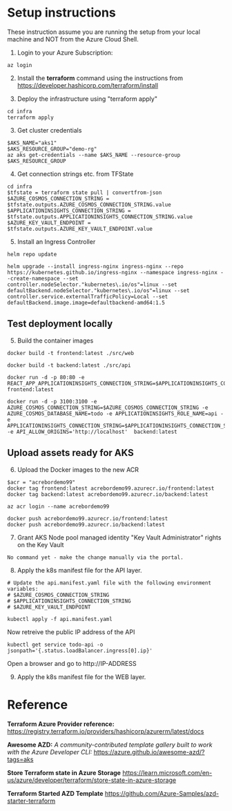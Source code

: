 # Setup instructions
These instruction assume you are running the setup from your local machine and NOT from the Azure Cloud Shell.

1. Login to your Azure Subscription:
```
az login
```

2. Install the **terraform** command using the instructions from https://developer.hashicorp.com/terraform/install

3. Deploy the infrastructure using "terraform apply"
```
cd infra
terraform apply
```

3. Get cluster credentials
```
$AKS_NAME="aks1"
$AKS_RESOURCE_GROUP="demo-rg"
az aks get-credentials --name $AKS_NAME --resource-group $AKS_RESOURCE_GROUP
```

4. Get connection strings etc. from TFState
```
cd infra
$tfstate = terraform state pull | convertfrom-json
$AZURE_COSMOS_CONNECTION_STRING = $tfstate.outputs.AZURE_COSMOS_CONNECTION_STRING.value
$APPLICATIONINSIGHTS_CONNECTION_STRING = $tfstate.outputs.APPLICATIONINSIGHTS_CONNECTION_STRING.value
$AZURE_KEY_VAULT_ENDPOINT = $tfstate.outputs.AZURE_KEY_VAULT_ENDPOINT.value
```

5. Install an Ingress Controller
```
helm repo update

helm upgrade --install ingress-nginx ingress-nginx --repo https://kubernetes.github.io/ingress-nginx --namespace ingress-nginx --create-namespace --set controller.nodeSelector."kubernetes\.io/os"=linux --set defaultBackend.nodeSelector."kubernetes\.io/os"=linux --set controller.service.externalTrafficPolicy=Local --set defaultBackend.image.image=defaultbackend-amd64:1.5
```

## Test deployment locally

5. Build the container images
```
docker build -t frontend:latest ./src/web

docker build -t backend:latest ./src/api

docker run -d -p 80:80 -e REACT_APP_APPLICATIONINSIGHTS_CONNECTION_STRING=$APPLICATIONINSIGHTS_CONNECTION_STRING frontend:latest

docker run -d -p 3100:3100 -e AZURE_COSMOS_CONNECTION_STRING=$AZURE_COSMOS_CONNECTION_STRING -e AZURE_COSMOS_DATABASE_NAME=todo -e APPLICATIONINSIGHTS_ROLE_NAME=api -e APPLICATIONINSIGHTS_CONNECTION_STRING=$APPLICATIONINSIGHTS_CONNECTION_STRING  -e API_ALLOW_ORIGINS='http://localhost'  backend:latest
```

## Upload assets ready for AKS

6. Upload the Docker images to the new ACR
```
$acr = "acrebordemo99"
docker tag frontend:latest acrebordemo99.azurecr.io/frontend:latest
docker tag backend:latest acrebordemo99.azurecr.io/backend:latest

az acr login --name acrebordemo99

docker push acrebordemo99.azurecr.io/frontend:latest
docker push acrebordemo99.azurecr.io/backend:latest
```

7. Grant AKS Node pool managed identity "Key Vault Administrator" rights on the Key Vault
```
No command yet - make the change manually via the portal.
```

8. Apply the k8s manifest file for the API layer. 
```
# Update the api.manifest.yaml file with the following environment variables:
# $AZURE_COSMOS_CONNECTION_STRING
# $APPLICATIONINSIGHTS_CONNECTION_STRING
# $AZURE_KEY_VAULT_ENDPOINT

kubectl apply -f api.manifest.yaml
```

Now retreive the public IP address of the API
```
kubectl get service todo-api -o jsonpath='{.status.loadBalancer.ingress[0].ip}'
```

Open a browser and go to http://IP-ADDRESS

9. Apply the k8s manifest file for the WEB layer. 

# Reference

**Terraform Azure Provider reference:**
https://registry.terraform.io/providers/hashicorp/azurerm/latest/docs

**Awesome AZD:** *A community-contributed template gallery built to work with the Azure Developer CLI:* 
https://azure.github.io/awesome-azd/?tags=aks

**Store Terraform state in Azure Storage**
https://learn.microsoft.com/en-us/azure/developer/terraform/store-state-in-azure-storage

**Terraform Started AZD Template**
https://github.com/Azure-Samples/azd-starter-terraform
